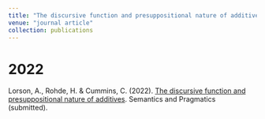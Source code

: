 ```yaml
---
title: "The discursive function and presuppositional nature of additives"
venue: "journal article"
collection: publications
---
```


2022
===
Lorson, A., Rohde, H. & Cummins, C. (2022). [The discursive function and presuppositional nature of additives](https://psyarxiv.com/ptvqs/).  Semantics and Pragmatics (submitted).
